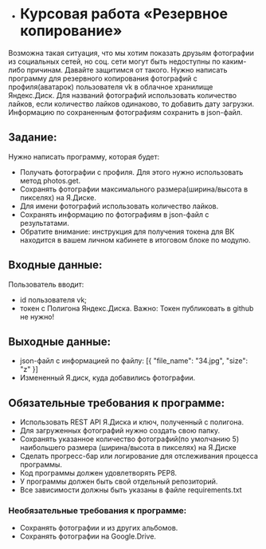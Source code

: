 - # Курсовая работа «Резервное копирование»
Возможна такая ситуация, что мы хотим показать друзьям фотографии из социальных сетей, но соц. сети могут быть недоступны по каким-либо причинам. 
Давайте защитимся от такого.
Нужно написать программу для резервного копирования фотографий с профиля(аватарок) пользователя vk в облачное хранилище Яндекс.Диск.
Для названий фотографий использовать количество лайков, если количество лайков одинаково, то добавить дату загрузки.
Информацию по сохраненным фотографиям сохранить в json-файл.

## Задание:
Нужно написать программу, которая будет:

- Получать фотографии с профиля. Для этого нужно использовать метод photos.get.
- Сохранять фотографии максимального размера(ширина/высота в пикселях) на Я.Диске.
- Для имени фотографий использовать количество лайков.
- Сохранять информацию по фотографиям в json-файл с результатами.
- Обратите внимание: инструкция для получения токена для ВК находится в вашем личном кабинете в итоговом блоке по модулю.

## Входные данные:
Пользователь вводит:
- id пользователя vk;
- токен с Полигона Яндекс.Диска. Важно: Токен публиковать в github не нужно!

## Выходные данные:
- json-файл с информацией по файлу:
    [{
    "file_name": "34.jpg",
    "size": "z"
    }]
- Измененный Я.диск, куда добавились фотографии.

## Обязательные требования к программе:
- Использовать REST API Я.Диска и ключ, полученный с полигона.
- Для загруженных фотографий нужно создать свою папку.
- Сохранять указанное количество фотографий(по умолчанию 5) наибольшего размера (ширина/высота в пикселях) на Я.Диске
- Сделать прогресс-бар или логирование для отслеживания процесса программы.
- Код программы должен удовлетворять PEP8.
- У программы должен быть свой отдельный репозиторий.
- Все зависимости должны быть указаны в файле requiremеnts.txt

### Необязательные требования к программе:
- Сохранять фотографии и из других альбомов.
- Сохранять фотографии на Google.Drive.

